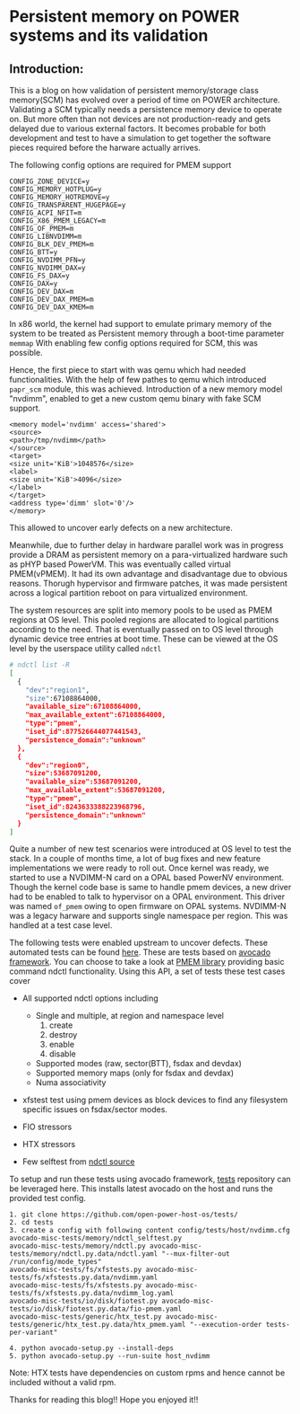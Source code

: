 # Persistent memory on POWER systems and its validation

## Introduction:
This is a blog on how validation of persistent memory/storage class memory(SCM) has evolved over a period of time on POWER architecture. Validating a SCM typically needs a persistence memory device to operate on. But more often than not devices are not production-ready and gets delayed due to various external factors. It becomes probable for both development and test to have a simulation to get together the software pieces required before the harware actually arrives.

The following config options are required for PMEM support

```
CONFIG_ZONE_DEVICE=y
CONFIG_MEMORY_HOTPLUG=y
CONFIG_MEMORY_HOTREMOVE=y
CONFIG_TRANSPARENT_HUGEPAGE=y
CONFIG_ACPI_NFIT=m
CONFIG_X86_PMEM_LEGACY=m
CONFIG_OF_PMEM=m
CONFIG_LIBNVDIMM=m
CONFIG_BLK_DEV_PMEM=m
CONFIG_BTT=y
CONFIG_NVDIMM_PFN=y
CONFIG_NVDIMM_DAX=y
CONFIG_FS_DAX=y
CONFIG_DAX=y
CONFIG_DEV_DAX=m
CONFIG_DEV_DAX_PMEM=m
CONFIG_DEV_DAX_KMEM=m
```

In x86 world, the kernel had support to emulate primary memory of the system to be treated as Persistent memory through a boot-time parameter `memmap`
With enabling few config options required for SCM, this was possible.

Hence, the first piece to start with was qemu which had needed functionalities. With the help of few pathes to qemu which introduced `papr_scm` module, this was achieved. Introduction of a new memory model "nvdimm", enabled to get a new custom qemu binary with fake SCM support.

```
<memory model='nvdimm' access='shared'>
<source>
<path>/tmp/nvdimm</path>
</source>
<target>
<size unit='KiB'>1048576</size>
<label>
<size unit='KiB'>4096</size>
</label>
</target>
<address type='dimm' slot='0'/>
</memory>
```

This allowed to uncover early defects on a new architecture.

Meanwhile, due to further delay in hardware parallel work was in progress provide a DRAM as persistent memory on a para-virtualized hardware such as pHYP based PowerVM. This was eventually called virtual PMEM(vPMEM). It had its own advantage and disadvantage due to obvious reasons. Thorugh hypervisor and firmware patches, it was made persistent across a logical partition reboot on para virtualized environment.

The system resources are split into memory pools to be used as PMEM regions at OS level. This pooled regions are allocated to logical partitions according to the need. That is eventually passed on to OS level through dynamic device tree entries at boot time. These can be viewed at the OS level by the userspace utility called `ndctl`

```bash
# ndctl list -R
[
  {
    "dev":"region1",
    "size":67108864000,
    "available_size":67108864000,
    "max_available_extent":67108864000,
    "type":"pmem",
    "iset_id":877526644077441543,
    "persistence_domain":"unknown"
  },
  {
    "dev":"region0",
    "size":53687091200,
    "available_size":53687091200,
    "max_available_extent":53687091200,
    "type":"pmem",
    "iset_id":8243633388223968796,
    "persistence_domain":"unknown"
  }
]
```

Quite a number of new test scenarios were introduced at OS level to test the stack. In a couple of months time, a lot of bug fixes and new feature implementations we were ready to roll out. Once kernel was ready, we started to use a NVDIMM-N card on a OPAL based PowerNV environment. Though the kernel code base is same to handle pmem devices, a new driver had to be enabled to talk to hypervisor on a OPAL environment. This driver was named `of_pmem` owing to open firmware on OPAL systems. NVDIMM-N was a legacy harware and supports single namespace per region. This was handled at a test case level.

The following tests were enabled upstream to uncover defects. These automated tests can be found [here](https://github.com/avocado-framework-tests/avocado-misc-tests/). These are tests based on [avocado framework](https://github.com/avocado-framework/avocado/).
You can choose to take a look at [PMEM library](https://github.com/avocado-framework/avocado/blob/master/avocado/utils/pmem.py) providing basic command ndctl functionality. Using this API, a set of tests these test cases cover

* All supported ndctl options including
  * Single and multiple, at region and namespace level
    1. create
    2. destroy
    3. enable
    4. disable
  * Supported modes (raw, sector(BTT), fsdax and devdax)
  * Supported memory maps (only for fsdax and devdax)
  * Numa associativity

* xfstest test using pmem devices as block devices to find any filesystem specific issues on fsdax/sector modes.

* FIO stressors

* HTX stressors

* Few selftest from [ndctl source](https://github.com/pmem/ndctl/)


To setup and run these tests using avocado framework, [tests](https://github.com/open-power-host-os/tests/) repository can be leveraged here. This installs latest avocado on the host and runs the provided test config.

```
1. git clone https://github.com/open-power-host-os/tests/
2. cd tests
3. create a config with following content config/tests/host/nvdimm.cfg
avocado-misc-tests/memory/ndctl_selftest.py
avocado-misc-tests/memory/ndctl.py avocado-misc-tests/memory/ndctl.py.data/ndctl.yaml "--mux-filter-out /run/config/mode_types"
avocado-misc-tests/fs/xfstests.py avocado-misc-tests/fs/xfstests.py.data/nvdimm.yaml
avocado-misc-tests/fs/xfstests.py avocado-misc-tests/fs/xfstests.py.data/nvdimm_log.yaml
avocado-misc-tests/io/disk/fiotest.py avocado-misc-tests/io/disk/fiotest.py.data/fio-pmem.yaml
avocado-misc-tests/generic/htx_test.py avocado-misc-tests/generic/htx_test.py.data/htx_pmem.yaml "--execution-order tests-per-variant"

4. python avocado-setup.py --install-deps
5. python avocado-setup.py --run-suite host_nvdimm
```

Note: HTX tests have dependencies on custom rpms and hence cannot be included without a valid rpm.

Thanks for reading this blog!! Hope you enjoyed it!!
